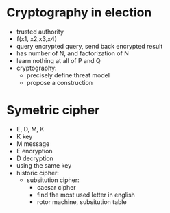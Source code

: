 # Cryptography in election
- trusted authority
- f(x1, x2,x3,x4)
- query encrypted query, send back encrypted result
- has number of N, and factorization of N
- learn nothing at all of P and Q
- cryptography:
    - precisely define threat model
    - propose a construction

# Symetric cipher
- E, D, M, K
- K key
- M message
- E encryption
- D decryption
- using the same key
- historic cipher:
    - subsitution cipher:
        -  caesar cipher
        - find the most used letter in english
        - rotor machine, subsitution table
        